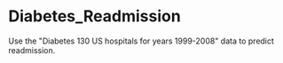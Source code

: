 # Diabetes_Readmission
Use the "Diabetes 130 US hospitals for years 1999-2008" data to predict readmission.
